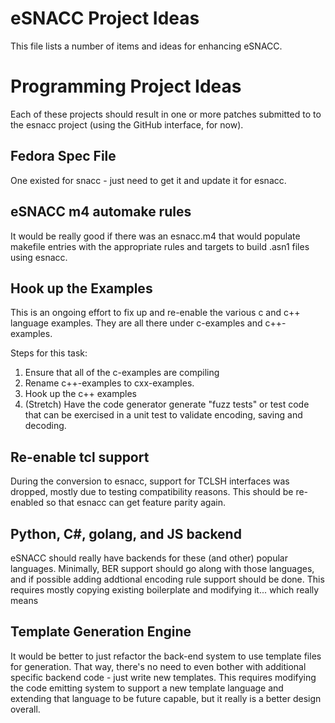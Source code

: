 eSNACC Project Ideas
====================

This file lists a number of items and ideas for enhancing eSNACC.

Programming Project Ideas
=========================

Each of these projects should result in one or more patches submitted to
to the esnacc project (using the GitHub interface, for now).

Fedora Spec File
----------------

One existed for snacc - just need to get it and update it for esnacc.

eSNACC m4 automake rules
------------------------

It would be really good if there was an esnacc.m4 that would populate
makefile entries with the appropriate rules and targets to build .asn1
files using esnacc.

Hook up the Examples
--------------------

This is an ongoing effort to fix up and re-enable the various c and c++
language examples.  They are all there under c-examples and c++-examples.

Steps for this task:

 1. Ensure that all of the c-examples are compiling
 2. Rename c++-examples to cxx-examples.
 3. Hook up the c++ examples
 4. (Stretch) Have the code generator generate "fuzz tests" or test
    code that can be exercised in a unit test to validate encoding,
    saving and decoding.

Re-enable tcl support
---------------------

During the conversion to esnacc, support for TCLSH interfaces was dropped,
mostly due to testing compatibility reasons.  This should be re-enabled so
that esnacc can get feature parity again.

Python, C#, golang, and JS backend
----------------------------------

eSNACC should really have backends for these (and other) popular languages.
Minimally, BER support should go along with those languages, and if possible
adding addtional encoding rule support should be done.  This requires mostly
copying existing boilerplate and modifying it... which really means

Template Generation Engine
--------------------------

It would be better to just refactor the back-end system to use template
files for generation.  That way, there's no need to even bother with additional
specific backend code - just write new templates.  This requires modifying the
code emitting system to support a new template language and extending that
language to be future capable, but it really is a better design overall.
